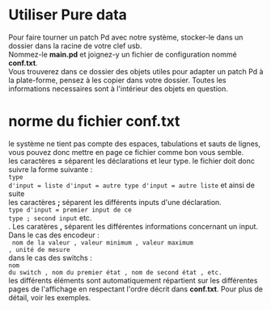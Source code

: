 # Utiliser Pure data
Pour faire tourner un patch Pd avec notre système, stocker-le dans un dossier dans la racine de votre clef usb.<br/> Nommez-le <b>main.pd</b> et joignez-y un fichier de configuration nommé <b>conf.txt</b>.<br/>
Vous trouverez dans ce dossier des objets utiles pour adapter un patch Pd à la plate-forme, pensez à les copier dans votre dossier. Toutes les informations necessaires sont à l'intérieur des objets en question.<br/>
# norme du fichier conf.txt
le système ne tient pas compte des espaces, tabulations et sauts de lignes, vous pouvez donc mettre en page ce fichier comme bon vous semble.<br/>
les caractères <b>=</b> séparent les déclarations et leur type. le fichier doit donc suivre la forme suivante :<br/>
<code>type d'input = liste d'input = autre type d'input = autre liste</code> et ainsi de suite<br/>
les caractères <b>;</b> séparent les différents inputs d'une déclaration.<br/>
<code>type d'input = premier input de ce type ; second input</code> etc.<br/>. 
  Les caratères <b>,</b> séparent les différentes informations concernant un input. Dans le cas des encodeur :<br/><code> nom de la valeur , valeur minimum , valeur maximum , unité de mesure</code><br/>
  dans le cas des switchs :<br/>
  <code>nom du switch , nom du premier état , nom de second état , etc.</code><br/>
les différents éléments sont automatiquement répartient sur les différentes pages de l'affichage en respectant l'ordre décrit dans <b>conf.txt</b>. Pour plus de détail, voir les exemples.
